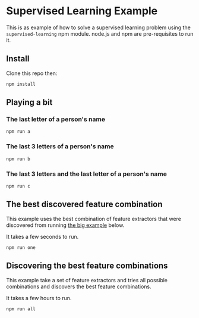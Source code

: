 # Supervised Learning Example

This is as example of how to solve a supervised learning problem using the ```supervised-learning``` npm module. node.js and npm are pre-requisites to run it. 

## Install

Clone this repo then:

```
npm install
```

## Playing a bit

### The last letter of a person's name
```npm run a```

### The last 3 letters of a person's name
```npm run b```

### The last 3 letters and the last letter of a person's name
```npm run c```

## The best discovered feature combination

This example uses the best combination of feature extractors that were discovered from running [the big example](#the-big-example) below. 

It takes a few seconds to run.

```
npm run one
```

## Discovering the best feature combinations

This example take a set of feature extractors and tries all possible combinations and discovers the best feature combinations. 

It takes a few hours to run.

```
npm run all
```
